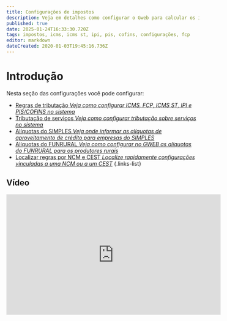 ```yaml
---
title: Configurações de impostos
description: Veja em detalhes como configurar o Gweb para calcular os impostos nos documentos fiscais
published: true
date: 2025-01-24T16:33:30.720Z
tags: impostos, icms, icms st, ipi, pis, cofins, configurações, fcp
editor: markdown
dateCreated: 2020-01-03T19:45:16.736Z
---
```


# Introdução

Nesta seção das configurações você pode configurar:

- [Regras de tributação *Veja como configurar ICMS, FCP, ICMS ST, IPI e PIS/COFINS no sistema*](regras-de-tributacao)
- [Tributação de serviços *Veja como configurar tributação sobre serviços no sistema*](servicos)
- [Alíquotas do SIMPLES *Veja onde informar as alíquotas de aproveitamento de crédito para empresas do SIMPLES*](simples)
- [Alíquotas do FUNRURAL *Veja como configurar no GWEB as alíquotas do FUNRURAL para os produtores rurais*](funrural)
- [Localizar regras por NCM e CEST *Localize rapidamente configurações vinculadas a uma NCM ou a um CEST*](localizar-regras)
{.links-list}

## Vídeo

<div class="text-center">
<iframe width="560" height="315" src="https://www.youtube.com/embed/aekS3rdryfA?si=wW3CrDEmYwOmAbYx" title="YouTube video player" frameborder="0" allow="accelerometer; autoplay; clipboard-write; encrypted-media; gyroscope; picture-in-picture; web-share" allowfullscreen></iframe>
</div>